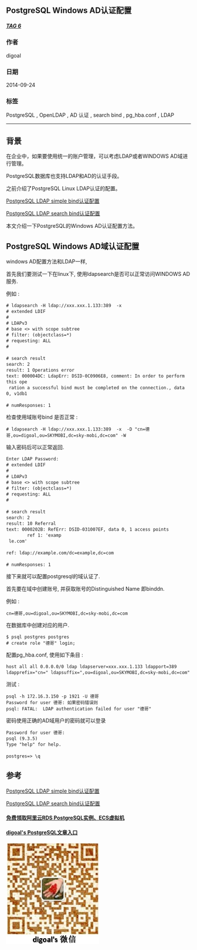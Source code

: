 ## PostgreSQL Windows AD认证配置
##### [TAG 6](../class/6.md)
                
### 作者               
digoal                
                
### 日期              
2014-09-24                  
                
### 标签              
PostgreSQL , OpenLDAP , AD 认证 , search bind , pg_hba.conf , LDAP                                           
                
----              
                
## 背景  
在企业中，如果要使用统一的账户管理，可以考虑LDAP或者WINDOWS AD域进行管理。  
  
PostgreSQL数据库也支持LDAP和AD的认证手段。    
   
之前介绍了PostgreSQL Linux LDAP认证的配置。      
  
[PostgreSQL LDAP simple bind认证配置](../201406/20140606_02.md)    
  
[PostgreSQL LDAP search bind认证配置](../201406/20140609_01.md)   
  
本文介绍一下PostgreSQL的Windows AD认证配置方法。  
  
## PostgreSQL Windows AD域认证配置
windows AD配置方法和LDAP一样,  
  
首先我们要测试一下在linux下, 使用ldapsearch是否可以正常访问WINDOWS AD 服务.  
  
例如 :   
  
```
# ldapsearch -H ldap://xxx.xxx.1.133:389  -x
# extended LDIF
#
# LDAPv3
# base <> with scope subtree
# filter: (objectclass=*)
# requesting: ALL
#

# search result
search: 2
result: 1 Operations error
text: 000004DC: LdapErr: DSID-0C0906E8, comment: In order to perform this ope
 ration a successful bind must be completed on the connection., data 0, v1db1

# numResponses: 1
```
  
检查使用域账号bind 是否正常 :   
  
```
# ldapsearch -H ldap://xxx.xxx.1.133:389  -x  -D "cn=德哥,ou=digoal,ou=SKYMOBI,dc=sky-mobi,dc=com" -W 
```
  
输入密码后可以正常返回.  
  
```
Enter LDAP Password: 
# extended LDIF
#
# LDAPv3
# base <> with scope subtree
# filter: (objectclass=*)
# requesting: ALL
#

# search result
search: 2
result: 10 Referral
text: 0000202B: RefErr: DSID-031007EF, data 0, 1 access points
        ref 1: 'examp
 le.com'

ref: ldap://example.com/dc=example,dc=com

# numResponses: 1
```
  
接下来就可以配置postgresql的域认证了.  
  
首先要在域中创建账号, 并获取账号的Distinguished Name 即binddn.  
  
例如 :   
  
```
cn=德哥,ou=digoal,ou=SKYMOBI,dc=sky-mobi,dc=com
```
  
在数据库中创建对应的用户.  
  
```
$ psql postgres postgres
# create role "德哥" login;
```
  
配置pg_hba.conf, 使用如下条目 :   
  
```
host all all 0.0.0.0/0 ldap ldapserver=xxx.xxx.1.133 ldapport=389 ldapprefix="cn=" ldapsuffix=",ou=digoal,ou=SKYMOBI,dc=sky-mobi,dc=com"
```
  
测试 :   
  
```
psql -h 172.16.3.150 -p 1921 -U 德哥
Password for user 德哥: 如果密码错误则
psql: FATAL:  LDAP authentication failed for user "德哥"
```
  
密码使用正确的AD域用户的密码就可以登录  
  
```
Password for user 德哥: 
psql (9.3.5)
Type "help" for help.

postgres=> \q
```
  
## 参考
[PostgreSQL LDAP simple bind认证配置](../201406/20140606_02.md)     
  
[PostgreSQL LDAP search bind认证配置](../201406/20140609_01.md)    
    
    
          
       
  
  
  
  
  
  
  
  
  
  
  
  
  
#### [免费领取阿里云RDS PostgreSQL实例、ECS虚拟机](https://free.aliyun.com/ "57258f76c37864c6e6d23383d05714ea")
  
  
#### [digoal's PostgreSQL文章入口](https://github.com/digoal/blog/blob/master/README.md "22709685feb7cab07d30f30387f0a9ae")
  
  
![digoal's weixin](../pic/digoal_weixin.jpg "f7ad92eeba24523fd47a6e1a0e691b59")
  
  
  
  
  
  
  

